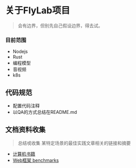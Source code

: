 # 关于FlyLab项目

> 会有边界，但别先自己假设边界，得去试。

### 目前范围

- Nodejs
- Rust
- 编程模型
- 音视频
- k8s

## 代码规范

- 配置代码注释
- 以QA的方式总结在README.md

## 文档资料收集

> 总结戓收集 某特定场景的最佳实践文章相关的链接和摘要
- [计算机书籍](http://bestcbooks.com/categories/c/)
- [Web框架 benchmarks](https://www.techempower.com/benchmarks/#section=data-r17&hw=ph&test=update)